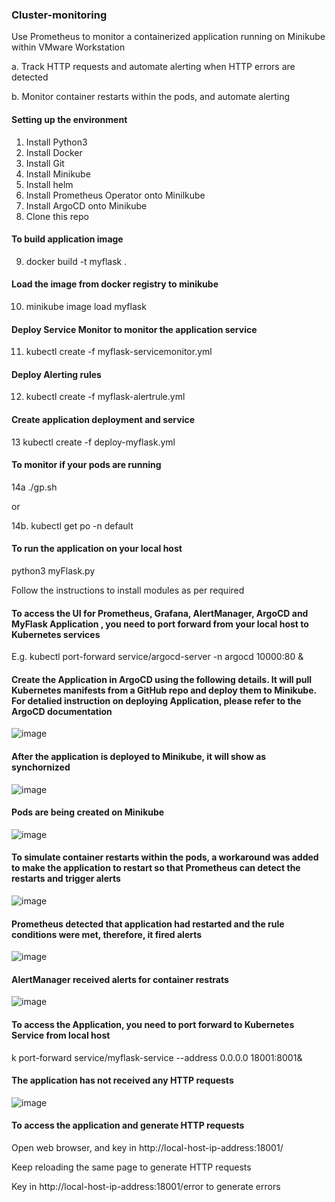 ### Cluster-monitoring
Use Prometheus to monitor a containerized application running on Minikube within VMware Workstation  

  a. Track HTTP requests and automate alerting when HTTP errors are detected  
  
  b. Monitor container restarts within the pods, and automate alerting  
  
  
#### Setting up the environment
1. Install Python3
2. Install Docker
3. Install Git
4. Install Minikube
5. Install helm
6. Install Prometheus Operator onto Minilkube
7. Install ArgoCD onto Minikube
8. Clone this repo 

#### To build application image 
9. docker build -t myflask .

#### Load the image from docker registry to minikube
10. minikube image load myflask 

#### Deploy Service Monitor to monitor the application service
11. kubectl create -f myflask-servicemonitor.yml 

#### Deploy Alerting rules
12. kubectl create -f myflask-alertrule.yml

#### Create application deployment and service
13 kubectl create -f deploy-myflask.yml

#### To monitor if your pods are running
14a ./gp.sh  

or  

14b. kubectl get po -n default


#### To run the application on your local host
 python3 myFlask.py  
 
Follow the instructions to install modules as per required


#### To access the UI for Prometheus, Grafana, AlertManager, ArgoCD and MyFlask Application , you need to port forward from your local host to Kubernetes services
E.g. kubectl port-forward service/argocd-server -n argocd  10000:80 & 

#### Create the Application in ArgoCD using the following details. It will pull Kubernetes manifests from a GitHub repo and deploy them to Minikube. For detalied instruction on deploying Application, please refer to the ArgoCD documentation

![image](https://github.com/user-attachments/assets/1bed5ad9-437c-4b3d-b48e-6a9f0003318b)


#### After the application is deployed to Minikube, it will show as synchornized

![image](https://github.com/user-attachments/assets/10a4774f-fe42-4aef-916f-45e07b839572)

#### Pods are being created on Minikube

![image](https://github.com/user-attachments/assets/a6a3fe00-b868-4ac1-81f9-3dfb158355e9)

#### To simulate container restarts within the pods, a workaround was added to make the application to restart so that Prometheus can detect the restarts and trigger alerts

![image](https://github.com/user-attachments/assets/9041f5bc-bd9b-4c26-8128-92e68164859d)

#### Prometheus detected that application had restarted and the rule conditions were met, therefore, it fired alerts

![image](https://github.com/user-attachments/assets/8f8e1e51-0fb2-4fd5-a4e1-32aaf207c352)

#### AlertManager received alerts for container restrats

![image](https://github.com/user-attachments/assets/0734e49f-93e4-45cb-8c6d-05c1711d4fc7)



#### To access the Application, you need to port forward to Kubernetes Service from local host

k port-forward service/myflask-service --address 0.0.0.0 18001:8001&

#### The application has not received any HTTP requests

![image](https://github.com/user-attachments/assets/28984e54-d240-4fb5-a68f-148c6b7cc345)

#### To access the application and generate HTTP requests

Open web browser, and key in http://local-host-ip-address:18001/  

Keep reloading the same page to generate HTTP requests  

Key in http://local-host-ip-address:18001/error to generate errors

#### 


